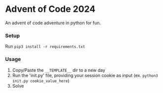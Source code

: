 # Advent of Code 2024

An advent of code adventure in python for fun.

### Setup
Run `pip3 install -r requirements.txt`

### Usage
1. Copy/Paste the `__TEMPLATE__` dir to a new day
2. Run the 'init.py' file, providing your session cookie as input (ex. `python3 init.py cookie_value_here`)
3. Solve